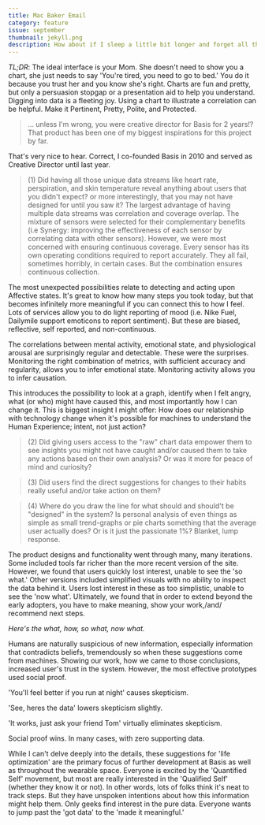 ```yaml
---
title: Mac Baker Email
category: feature
issue: september
thumbnail: jekyll.png
description: How about if I sleep a little bit longer and forget all this nonsense, he thought, but that was something he was unable to do because he was used to sleeping on his right, and in his present state couldn't get into that position. However hard he threw himself onto his right, he always rolled back to where he was.
---
```


*TL;DR*: The ideal interface is your Mom. She doesn't need to show you a chart, she just needs to say 'You're tired, you need to go to bed.' You do it because you trust her and you know she's right. Charts are fun and pretty, but only a persuasion stopgap or a presentation aid to help you understand. Digging into data is a fleeting joy. Using a chart to illustrate a correlation can be helpful. Make it Pertinent, Pretty, Polite, and Protected.

> ... unless I'm wrong, you were creative director for Basis for 2 years!?
That product has been one of my biggest inspirations for this project by far.

That's very nice to hear. Correct, I co-founded Basis in 2010 and served as Creative Director until last year.

> (1) Did having all those unique data streams like heart rate, perspiration, and skin temperature reveal anything about users that you didn't expect? or more interestingly, that you may not have designed for until you saw it?
The largest advantage of having multiple data streams was correlation and coverage overlap. The mixture of sensors were selected for their complementary benefits (i.e Synergy: improving the effectiveness of each sensor by correlating data with other sensors). However, we were most concerned with ensuring continuous coverage. Every sensor has its own operating conditions required to report accurately. They all fail, sometimes horribly, in certain cases. But the combination ensures continuous collection.

The most unexpected possibilities relate to detecting and acting upon Affective states. It's great to know how many steps you took today, but that becomes infinitely more meaningful if you can connect this to how I feel. Lots of services allow you to do light reporting of mood (i.e. Nike Fuel, Dailymile support emoticons to report sentiment). But these are biased, reflective, self reported, and non-continuous.

The correlations between mental activity, emotional state, and physiological arousal are surprisingly regular and detectable. These were the surprises. Monitoring the right combination of metrics, with sufficient accuracy and regularity, allows you to infer emotional state. Monitoring activity allows you to infer causation.

This introduces the possibility to look at a graph, identify when I felt angry, what (or who) might have caused this, and most importantly how I can change it. This is biggest insight I might offer: How does our relationship with technology change when it's possible for machines to understand the Human Experience; intent, not just action?

> (2) Did giving users access to the "raw" chart data empower them to see insights you might not have caught and/or caused them to take any actions based on their own analysis? Or was it more for peace of mind and curiosity?

> (3) Did users find the direct suggestions for changes to their habits really useful and/or take action on them?

> (4) Where do you draw the line for what should and should't be "designed" in the system? Is personal analysis of even things as simple as small trend-graphs or pie charts something that the average user actually does? Or is it just the passionate 1%?
Blanket, lump response.

The product designs and functionality went through many, many iterations. Some included tools far richer than the more recent version of the site. However, we found that users quickly lost interest, unable to see the 'so what.' Other versions included simplified visuals with no ability to inspect the data behind it. Users lost interest in these as too simplistic, unable to see the 'now what'. Ultimately, we found that in order to extend beyond the early adopters, you have to make meaning, show your work,/and/ recommend next steps.

*Here's the what, how, so what, now what.*

Humans are naturally suspicious of new information, especially information that contradicts beliefs, tremendously so when these suggestions come from machines. Showing our work, how we came to those conclusions, increased user's trust in the system. However, the most effective prototypes used social proof.

'You'll feel better if you run at night' causes skepticism.

'See, heres the data' lowers skepticism slightly.

'It works, just ask your friend Tom' virtually eliminates skepticism.

Social proof wins. In many cases, with zero supporting data.

While I can't delve deeply into the details, these suggestions for 'life optimization' are the primary focus of further development at Basis as well as throughout the wearable space. Everyone is excited by the 'Quantified Self' movement, but most are really interested in the 'Qualified Self' (whether they know it or not). In other words, lots of folks think it's neat to track steps. But they have unspoken intentions about how this information might help them. Only geeks find interest in the pure data. Everyone wants to jump past the 'got data' to the 'made it meaningful.'